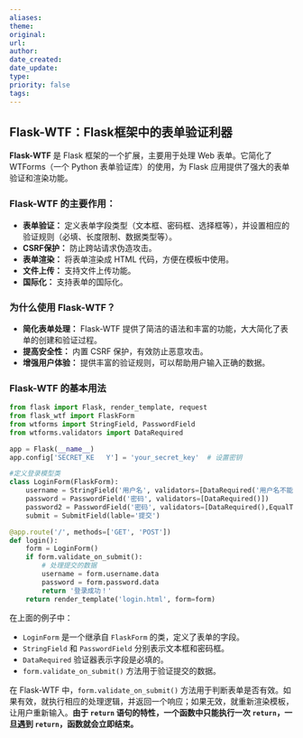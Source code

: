 ```yaml
---
aliases: 
theme: 
original: 
url: 
author: 
date_created: 
date_update: 
type: 
priority: false
tags:
---
```

## Flask-WTF：Flask框架中的表单验证利器

**Flask-WTF** 是 Flask 框架的一个扩展，主要用于处理 Web 表单。它简化了 WTForms（一个 Python 表单验证库）的使用，为 Flask 应用提供了强大的表单验证和渲染功能。

### Flask-WTF 的主要作用：

- **表单验证：** 定义表单字段类型（文本框、密码框、选择框等），并设置相应的验证规则（必填、长度限制、数据类型等）。
- **CSRF保护：** 防止跨站请求伪造攻击。
- **表单渲染：** 将表单渲染成 HTML 代码，方便在模板中使用。
- **文件上传：** 支持文件上传功能。
- **国际化：** 支持表单的国际化。

### 为什么使用 Flask-WTF？

- **简化表单处理：** Flask-WTF 提供了简洁的语法和丰富的功能，大大简化了表单的创建和验证过程。
- **提高安全性：** 内置 CSRF 保护，有效防止恶意攻击。
- **增强用户体验：** 提供丰富的验证规则，可以帮助用户输入正确的数据。

### Flask-WTF 的基本用法



```Python
from flask import Flask, render_template, request
from flask_wtf import FlaskForm
from wtforms import StringField, PasswordField
from wtforms.validators import DataRequired

app = Flask(__name__)
app.config['SECRET_KE   Y'] = 'your_secret_key'  # 设置密钥

#定义登录模型类
class LoginForm(FlaskForm):
    username = StringField('用户名', validators=[DataRequired('用户名不能为空')])
    password = PasswordField('密码', validators=[DataRequired()])
    password2 = PasswordField('密码', validators=[DataRequired(),EqualTo('password')])
    submit = SubmitField(lable='提交')

@app.route('/', methods=['GET', 'POST'])
def login():
    form = LoginForm()
    if form.validate_on_submit():
        # 处理提交的数据
        username = form.username.data
        password = form.password.data
        return '登录成功！'
    return render_template('login.html', form=form)
```

在上面的例子中：

- `LoginForm` 是一个继承自 `FlaskForm` 的类，定义了表单的字段。
- `StringField` 和 `PasswordField` 分别表示文本框和密码框。
- `DataRequired` 验证器表示字段是必填的。
- `form.validate_on_submit()` 方法用于验证提交的数据。

在 Flask-WTF 中，`form.validate_on_submit()` 方法用于判断表单是否有效。如果有效，就执行相应的处理逻辑，并返回一个响应；如果无效，就重新渲染模板，让用户重新输入。**由于 `return` 语句的特性，一个函数中只能执行一次 `return`，一旦遇到 `return`，函数就会立即结束。**

